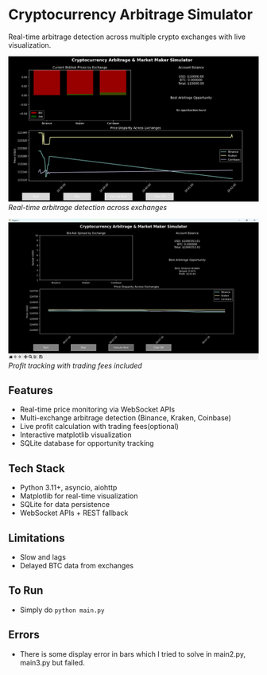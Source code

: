 # Cryptocurrency Arbitrage Simulator

Real-time arbitrage detection across multiple crypto exchanges with live visualization.

![Live Arbitrage Chart](./public/image1.png)
*Real-time arbitrage detection across exchanges*

![Profit Visualization](./public/image2.png)
*Profit tracking with trading fees included*


## Features
- Real-time price monitoring via WebSocket APIs
- Multi-exchange arbitrage detection (Binance, Kraken, Coinbase)
- Live profit calculation with trading fees(optional)
- Interactive matplotlib visualization
- SQLite database for opportunity tracking

## Tech Stack
- Python 3.11+, asyncio, aiohttp
- Matplotlib for real-time visualization
- SQLite for data persistence
- WebSocket APIs + REST fallback

## Limitations
- Slow and lags
- Delayed BTC data from exchanges

## To Run
- Simply do `python main.py`

## Errors
- There is some display error in bars which I tried to solve in main2.py, main3.py but failed.

